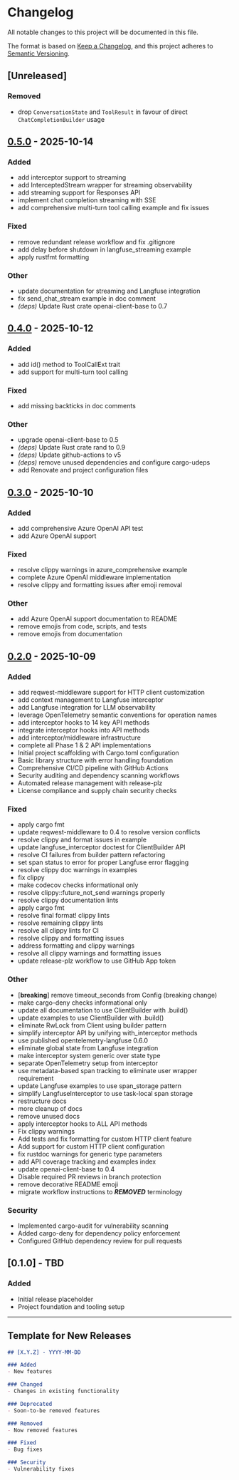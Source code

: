 # Changelog

All notable changes to this project will be documented in this file.

The format is based on [Keep a Changelog](https://keepachangelog.com/en/1.0.0/),
and this project adheres to [Semantic Versioning](https://semver.org/spec/v2.0.0.html).

## [Unreleased]

### Removed

- drop `ConversationState` and `ToolResult` in favour of direct `ChatCompletionBuilder` usage

## [0.5.0](https://github.com/genai-rs/openai-ergonomic/compare/v0.4.0...v0.5.0) - 2025-10-14

### Added

- add interceptor support to streaming
- add InterceptedStream wrapper for streaming observability
- add streaming support for Responses API
- implement chat completion streaming with SSE
- add comprehensive multi-turn tool calling example and fix issues

### Fixed

- remove redundant release workflow and fix .gitignore
- add delay before shutdown in langfuse_streaming example
- apply rustfmt formatting

### Other

- update documentation for streaming and Langfuse integration
- fix send_chat_stream example in doc comment
- *(deps)* Update Rust crate openai-client-base to 0.7

## [0.4.0](https://github.com/genai-rs/openai-ergonomic/compare/v0.3.0...v0.4.0) - 2025-10-12

### Added

- add id() method to ToolCallExt trait
- add support for multi-turn tool calling

### Fixed

- add missing backticks in doc comments

### Other

- upgrade openai-client-base to 0.5
- *(deps)* Update Rust crate rand to 0.9
- *(deps)* Update github-actions to v5
- *(deps)* remove unused dependencies and configure cargo-udeps
- add Renovate and project configuration files

## [0.3.0](https://github.com/genai-rs/openai-ergonomic/compare/v0.2.0...v0.3.0) - 2025-10-10

### Added

- add comprehensive Azure OpenAI API test
- add Azure OpenAI support

### Fixed

- resolve clippy warnings in azure_comprehensive example
- complete Azure OpenAI middleware implementation
- resolve clippy and formatting issues after emoji removal

### Other

- add Azure OpenAI support documentation to README
- remove emojis from code, scripts, and tests
- remove emojis from documentation

## [0.2.0](https://github.com/genai-rs/openai-ergonomic/compare/v0.1.0...v0.2.0) - 2025-10-09

### Added

- add reqwest-middleware support for HTTP client customization
- add context management to Langfuse interceptor
- add Langfuse integration for LLM observability
- leverage OpenTelemetry semantic conventions for operation names
- add interceptor hooks to 14 key API methods
- integrate interceptor hooks into API methods
- add interceptor/middleware infrastructure
- complete all Phase 1 & 2 API implementations
- Initial project scaffolding with Cargo.toml configuration
- Basic library structure with error handling foundation
- Comprehensive CI/CD pipeline with GitHub Actions
- Security auditing and dependency scanning workflows
- Automated release management with release-plz
- License compliance and supply chain security checks

### Fixed

- apply cargo fmt
- update reqwest-middleware to 0.4 to resolve version conflicts
- resolve clippy and format issues in example
- update langfuse_interceptor doctest for ClientBuilder API
- resolve CI failures from builder pattern refactoring
- set span status to error for proper Langfuse error flagging
- resolve clippy doc warnings in examples
- fix clippy
- make codecov checks informational only
- resolve clippy::future_not_send warnings properly
- resolve clippy documentation lints
- apply cargo fmt
- resolve final format! clippy lints
- resolve remaining clippy lints
- resolve all clippy lints for CI
- resolve clippy and formatting issues
- address formatting and clippy warnings
- resolve all clippy warnings and formatting issues
- update release-plz workflow to use GitHub App token

### Other

- [**breaking**] remove timeout_seconds from Config (breaking change)
- make cargo-deny checks informational only
- update all documentation to use ClientBuilder with .build()
- update examples to use ClientBuilder with .build()
- eliminate RwLock from Client using builder pattern
- simplify interceptor API by unifying with_interceptor methods
- use published opentelemetry-langfuse 0.6.0
- eliminate global state from Langfuse integration
- make interceptor system generic over state type
- separate OpenTelemetry setup from interceptor
- use metadata-based span tracking to eliminate user wrapper requirement
- update Langfuse examples to use span_storage pattern
- simplify LangfuseInterceptor to use task-local span storage
- restructure docs
- more cleanup of docs
- remove unused docs
- apply interceptor hooks to ALL API methods
- Fix clippy warnings
- Add tests and fix formatting for custom HTTP client feature
- Add support for custom HTTP client configuration
- fix rustdoc warnings for generic type parameters
- add API coverage tracking and examples index
- update openai-client-base to 0.4
- Disable required PR reviews in branch protection
- remove decorative README emoji
- migrate workflow instructions to ***REMOVED*** terminology

### Security

- Implemented cargo-audit for vulnerability scanning
- Added cargo-deny for dependency policy enforcement
- Configured GitHub dependency review for pull requests

## [0.1.0] - TBD

### Added
- Initial release placeholder
- Project foundation and tooling setup

---

## Template for New Releases

```markdown
## [X.Y.Z] - YYYY-MM-DD

### Added
- New features

### Changed
- Changes in existing functionality

### Deprecated
- Soon-to-be removed features

### Removed
- Now removed features

### Fixed
- Bug fixes

### Security
- Vulnerability fixes
```
